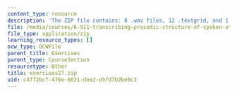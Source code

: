 ```yaml
---
content_type: resource
description: 'The ZIP file contains: 8 .wav files, 12 .textgrid, and 1 .pdf files.'
file: /media/courses/6-911-transcribing-prosodic-structure-of-spoken-utterances-with-tobi-january-iap-2006/c4ff2bcf476e6021dee2e5fd7b2be9c3_exercises27.zip
file_type: application/zip
learning_resource_types: []
ocw_type: OCWFile
parent_title: Exercises
parent_type: CourseSection
resourcetype: Other
title: exercises27.zip
uid: c4ff2bcf-476e-6021-dee2-e5fd7b2be9c3
---
```

